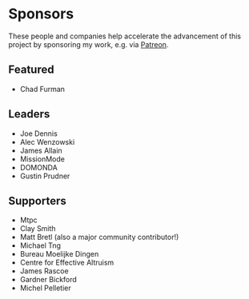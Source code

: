 # Sponsors

These people and companies help accelerate the advancement of this project by
sponsoring my work, e.g. via [Patreon](https://www.patreon.com/benjie).

## Featured

* Chad Furman

## Leaders

* Joe Dennis
* Alec Wenzowski
* James Allain
* MissionMode
* DOMONDA
* Gustin Prudner

## Supporters

* Mtpc
* Clay Smith
* Matt Bretl (also a major community contributor!)
* Michael Tng
* Bureau Moelijke Dingen
* Centre for Effective Altruism
* James Rascoe
* Gardner Bickford
* Michel Pelletier
